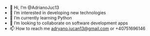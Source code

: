 - 👋 Hi, I’m @AdrianoJuc13
- 👀 I’m interested in developing new technologies  
- 🌱 I’m currently learning Python
- 💞️ I’m looking to collaborate on software development apps
- 📫 How to reach me adryano.jucan13@gmail.com  or +40751696146

<!---
AdrianoJuc13/AdrianoJuc13 is a ✨ special ✨ repository because its `README.md` (this file) appears on your GitHub profile.
You can click the Preview link to take a look at your changes.
--->
